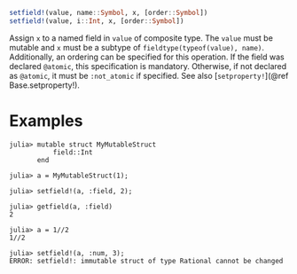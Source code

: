 ```julia
setfield!(value, name::Symbol, x, [order::Symbol])
setfield!(value, i::Int, x, [order::Symbol])
```

Assign `x` to a named field in `value` of composite type. The `value` must be mutable and `x` must be a subtype of `fieldtype(typeof(value), name)`. Additionally, an ordering can be specified for this operation. If the field was declared `@atomic`, this specification is mandatory. Otherwise, if not declared as `@atomic`, it must be `:not_atomic` if specified. See also [`setproperty!`](@ref Base.setproperty!).

# Examples

```jldoctest
julia> mutable struct MyMutableStruct
           field::Int
       end

julia> a = MyMutableStruct(1);

julia> setfield!(a, :field, 2);

julia> getfield(a, :field)
2

julia> a = 1//2
1//2

julia> setfield!(a, :num, 3);
ERROR: setfield!: immutable struct of type Rational cannot be changed
```
